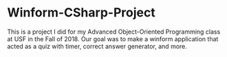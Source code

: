 # Winform-CSharp-Project

This is a project I did for my Advanced Object-Oriented Programming class at USF in the Fall of 2018. Our goal was to make a winform application
that acted as a quiz with timer, correct answer generator, and more.
